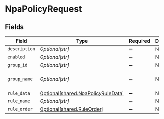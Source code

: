 # NpaPolicyRequest


## Fields

| Field                                                                          | Type                                                                           | Required                                                                       | Description                                                                    | Example                                                                        |
| ------------------------------------------------------------------------------ | ------------------------------------------------------------------------------ | ------------------------------------------------------------------------------ | ------------------------------------------------------------------------------ | ------------------------------------------------------------------------------ |
| `description`                                                                  | *Optional[str]*                                                                | :heavy_minus_sign:                                                             | N/A                                                                            | any                                                                            |
| `enabled`                                                                      | *Optional[str]*                                                                | :heavy_minus_sign:                                                             | N/A                                                                            | 1                                                                              |
| `group_id`                                                                     | *Optional[str]*                                                                | :heavy_minus_sign:                                                             | N/A                                                                            | 1                                                                              |
| `group_name`                                                                   | *Optional[str]*                                                                | :heavy_minus_sign:                                                             | N/A                                                                            | My policy group                                                                |
| `rule_data`                                                                    | [Optional[shared.NpaPolicyRuleData]](../../models/shared/npapolicyruledata.md) | :heavy_minus_sign:                                                             | N/A                                                                            |                                                                                |
| `rule_name`                                                                    | *Optional[str]*                                                                | :heavy_minus_sign:                                                             | N/A                                                                            | vantest                                                                        |
| `rule_order`                                                                   | [Optional[shared.RuleOrder]](../../models/shared/ruleorder.md)                 | :heavy_minus_sign:                                                             | N/A                                                                            |                                                                                |